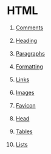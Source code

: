 # HTML

<ol>
  <li><a href="https://www.w3schools.com/html/html_comments.asp">Comments</a></li><br>
  <li><a href="https://www.w3schools.com/html/html_headings.asp">Heading</a></li><br>
  <li><a href="https://www.w3schools.com/html/html_paragraphs.asp">Paragraphs</a></li><br>
  <li><a href="https://www.w3schools.com/html/html_formatting.asp">Formatting</a></li><br>
  <li><a href="https://www.w3schools.com/html/html_links.asp">Links</a></li><br>
  <li><a href="https://www.w3schools.com/html/html_images.asp">Images</a></li><br>
  <li><a href="https://www.w3schools.com/html/html_favicon.asp">Favicon</a></li><br>
  <li><a href="https://www.w3schools.com/html/html_head.asp">Head</a></li><br>
  <li><a href="https://www.w3schools.com/html/html_tables.asp">Tables</a></li><br>
  <li><a href="https://www.w3schools.com/html/html_lists.asp">Lists</a></li><br>
</ol>
